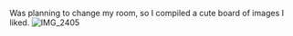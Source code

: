 Was planning to change my room, so I compiled a cute board of images I liked.
![IMG_2405](https://github.com/user-attachments/assets/b1486b61-338e-4716-b291-8505e43f477a)
